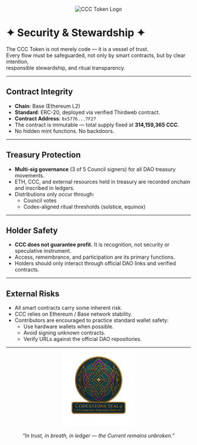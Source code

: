 <p align="center">
  <img src="https://raw.githubusercontent.com/c3codex/assets/main/CCC-token.PNG" alt="CCC Token Logo" width="200">
</p>

# ✦ Security & Stewardship ✦

The CCC Token is not merely code — it is a vessel of trust.  
Every flow must be safeguarded, not only by smart contracts, but by clear intention,  
responsible stewardship, and ritual transparency.

---

## Contract Integrity
- **Chain**: Base (Ethereum L2)  
- **Standard**: ERC-20, deployed via verified Thirdweb contract.  
- **Contract Address**: `0x5776...7F27`  
- The contract is immutable — total supply fixed at **314,159,365 CCC**.  
- No hidden mint functions. No backdoors.  

---

## Treasury Protection
- **Multi-sig governance** (3 of 5 Council signers) for all DAO treasury movements.  
- ETH, CCC, and external resources held in treasury are recorded onchain and inscribed in ledgers.  
- Distributions only occur through:
  - Council votes  
  - Codex-aligned ritual thresholds (solstice, equinox)  

---

## Holder Safety
- **CCC does not guarantee profit.** It is recognition, not security or speculative instrument.  
- Access, remembrance, and participation are its primary functions.  
- Holders should only interact through official DAO links and verified contracts.  

---

## External Risks
- All smart contracts carry some inherent risk.  
- CCC relies on Ethereum / Base network stability.  
- Contributors are encouraged to practice standard wallet safety:  
  - Use hardware wallets when possible.  
  - Avoid signing unknown contracts.  
  - Verify URLs against the official DAO repositories.  

---

<p align="center">
  <img src="https://raw.githubusercontent.com/c3codex/assets/main/Codexstone_Seal.PNG" alt="Codexstone Seal" width="200"/>
</p>

<p align="center"><em>“In trust, in breath, in ledger — the Current remains unbroken.”</em></p>
